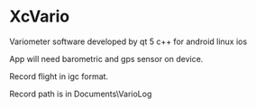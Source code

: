 # XcVario
Variometer software developed by qt 5 c++ for android linux ios 

App will need barometric and gps sensor on device.

Record flight in igc format.

Record path is in Documents\VarioLog
